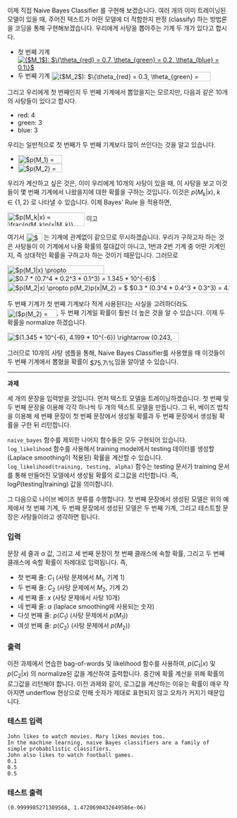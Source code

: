 이제 직접 Naive Bayes Classifier 를 구현해 보겠습니다. 여러 개의 이미 트레이닝된 모델이 있을 때, 주어진 텍스트가 어떤 모델에 더 적합한지 판정 (classify) 하는 방법론을 코딩을 통해 구현해보겠습니다. 우리에게 사탕을 뽑아주는 기계 두 개가 있다고 합시다.

* 첫 번째 기계 <a href="https://www.codecogs.com/eqnedit.php?latex=\fn_jvn&space;($M_1$):&space;$\{\theta_{red}&space;=&space;0.7,&space;\theta_{green}&space;=&space;0.2,&space;\theta_{blue}&space;=&space;0.1\}$" target="_blank"><img src="https://latex.codecogs.com/gif.latex?\fn_jvn&space;($M_1$):&space;$\{\theta_{red}&space;=&space;0.7,&space;\theta_{green}&space;=&space;0.2,&space;\theta_{blue}&space;=&space;0.1\}$" title="($M_1$): $\{\theta_{red} = 0.7, \theta_{green} = 0.2, \theta_{blue} = 0.1\}$" /></a>
* 두 번째 기계 <img src="http://www.sciweavers.org/tex2img.php?eq=%28%24M_2%24%29%3A%20%24%5C%7B%5Ctheta_%7Bred%7D%20%3D%200.3%2C%20%5Ctheta_%7Bgreen%7D%20%3D%200.4%2C%20%5Ctheta_%7Bblue%7D%20%3D%200.3%5C%7D%24&bc=White&fc=Black&im=jpg&fs=12&ff=arev&edit=0" align="center" border="0" alt="($M_2$): $\{\theta_{red} = 0.3, \theta_{green} = 0.4, \theta_{blue} = 0.3\}$" width="361" height="21" />

그리고 우리에게 첫 번째인지 두 번째 기계에서 뽑았을지는 모르지만, 다음과 같은 10개의 사탕들이 있다고 합시다.

* red: 4
* green: 3
* blue: 3

우리는 일반적으로 첫 번째가 두 번째 기계보다 많이 쓰인다는 것을 알고 있습니다.

* <img src="http://www.sciweavers.org/tex2img.php?eq=%24p%28M_1%29%20%3D%200.7%24&bc=White&fc=Black&im=jpg&fs=12&ff=arev&edit=0" align="center" border="0" alt="$p(M_1) = 0.7$" width="100" height="19" />
* <img src="http://www.sciweavers.org/tex2img.php?eq=%24p%28M_2%29%20%3D%200.3%24&bc=White&fc=Black&im=jpg&fs=12&ff=arev&edit=0" align="center" border="0" alt="$p(M_2) = 0.3$" width="100" height="19" />

우리가 계산하고 싶은 것은, 이미 우리에게 10개의 사탕이 있을 때, 이 사탕을 보고 이것들이 몇 번째 기계에서 나왔을지에 대한 확률을 구하는 것입니다. 이것은 $p(M_k|x)$, $k \in \{1, 2\}$ 로 나타낼 수 있습니다. 이제 Bayes' Rule 을 적용하면,

<img src="http://www.sciweavers.org/tex2img.php?eq=%24p%28M_k%7Cx%29%20%3D%20%5Cfrac%7Bp%28M_k%29p%28x%7CM_k%29%7D%7Bp%28x%29%7D%24&bc=White&fc=Black&im=jpg&fs=12&ff=arev&edit=0" align="center" border="0" alt="$p(M_k|x) = \frac{p(M_k)p(x|M_k)}{p(x)}$" width="175" height="31" /> 이고

여기서 <img src="http://www.sciweavers.org/tex2img.php?eq=%24p%28x%29%24&bc=White&fc=Black&im=jpg&fs=12&ff=arev&edit=0" align="center" border="0" alt="$p(x)$" width="36" height="19" /> 는 기계에 관계없이 같으므로 무시하겠습니다. 우리가 구하고자 하는 것은 사탕들이 이 기계에서 나올 확률의 절대값이 아니고, 1번과 2번 기계 중 어떤 기계인지, 즉 상대적인 확률을 구하고자 하는 것이기 때문입니다. 그러므로

<img src="http://www.sciweavers.org/tex2img.php?eq=%24p%28M_1%7Cx%29%20%5Cpropto%20p%28M_1%29p%28x%7CM_1%29%20%3D%20%24&bc=White&fc=Black&im=jpg&fs=12&ff=arev&edit=0" align="center" border="0" alt="$p(M_1|x) \propto p(M_1)p(x|M_1) = $" width="219" height="19" />
<img src="http://www.sciweavers.org/tex2img.php?eq=%20%240.7%20%2A%20%280.7%5E4%20%2A%200.2%5E3%20%2A%200.1%5E3%29%20%3D%201.345%20%2A%2010%5E%7B-6%7D%24&bc=White&fc=Black&im=jpg&fs=12&ff=arev&edit=0" align="center" border="0" alt=" $0.7 * (0.7^4 * 0.2^3 * 0.1^3) = 1.345 * 10^{-6}$" width="344" height="21" />

<img src="http://www.sciweavers.org/tex2img.php?eq=%24p%28M_2%7Cx%29%20%5Cpropto%20p%28M_2%29p%28x%7CM_2%29%20%3D%20%24%0A%20%240.3%20%2A%20%280.3%5E4%20%2A%200.4%5E3%20%2A%200.3%5E3%29%20%3D%204.199%20%2A%2010%5E%7B-6%7D%24&bc=White&fc=Black&im=jpg&fs=12&ff=arev&edit=0" align="center" border="0" alt="$p(M_2|x) \propto p(M_2)p(x|M_2) = $ $0.3 * (0.3^4 * 0.4^3 * 0.3^3) = 4.199 * 10^{-6}$" width="571" height="22" />


두 번째 기계가 첫 번째 기계보다 적게 사용된다는 사실을 고려하더라도 <img src="http://www.sciweavers.org/tex2img.php?eq=%28%24p%28M_2%29%20%3D%200.3%24%29&bc=White&fc=Black&im=jpg&fs=12&ff=arev&edit=0" align="center" border="0" alt="($p(M_2) = 0.3$)" width="112" height="19" />, 두 번째 기계일 확률이 훨씬 더 높은 것을 알 수 있습니다. 이제 두 확률을 normalize 하겠습니다.

<img src="http://www.sciweavers.org/tex2img.php?eq=%24%281.345%20%2A%2010%5E%7B-6%7D%2C%204.199%20%2A%2010%5E%7B-6%7D%29%20%5Crightarrow%20%280.243%2C%200.757%29%24&bc=White&fc=Black&im=jpg&fs=12&ff=arev&edit=0" align="center" border="0" alt="$(1.345 * 10^{-6}, 4.199 * 10^{-6}) \rightarrow (0.243, 0.757)$" width="389" height="21" />

그러므로 10개의 사탕 샘플을 통해, Naive Bayes Classifier를 사용했을 때 이것들이 두 번째 기계에서 뽑혔을 확률이 <img src="http://www.sciweavers.org/tex2img.php?eq=%2475.7%5C%25%24&bc=White&fc=Black&im=jpg&fs=12&ff=arev&edit=0" align="center" border="0" alt="$75.7\%$" width="56" height="14" />임을 알아낼 수 있습니다.

<hr>

**과제**

세 개의 문장을 입력받을 것입니다. 먼저 텍스트 모델을 트레이닝하겠습니다. 첫 번째 및 두 번째 문장을 이용해 각각 하나씩 두 개의 텍스트 모델을 만듭니다. 그 뒤, 베이즈 법칙을 이용해 세 번째 문장이 첫 번째 문장에서 생성될 확률과 두 번째 문장에서 생성될 확률을 구한 뒤 리턴합니다.

`naive_bayes` 함수를 제외한 나머지 함수들은 모두 구현되어 있습니다. `log_likelihood` 함수를 사용해서 training model에서 testing 데이터를 생성할 (Laplace smoothing이 적용된) 확률을 계산할 수 있습니다. `log_likelihood(training, testing, alpha)` 함수는 testing 문서가 training 문서를 통해 만들어진 모델에서 생성될 확률의 로그값을 리턴합니다. 즉, $\mathrm{log} P(\mathrm{testing}|\mathrm{training})$ 값을 의미합니다.

그 다음으로 나이브 베이즈 분류를 수행합니다. 첫 번째 문장에서 생성된 모델은 위의 예제에서 첫 번째 기계, 두 번째 문장에서 생성된 모델은 두 번째 기계, 그리고 테스트할 문장은 사탕들이라고 생각하면 됩니다.

### 입력

문장 세 줄과 $\alpha$ 값, 그리고 세 번째 문장이 첫 번째 클래스에 속할 확률, 그리고 두 번째 클래스에 속할 확률이 차례대로 입력됩니다. 즉,

* 첫 번째 줄: $C_1$ (사탕 문제에서 $M_1$, 기계 1)
* 두 번째 줄: $C_2$ (사탕 문제에서 $M_2$, 기계 2)
* 세 번째 줄: $x$ (사탕 문제에서 사탕 10개)
* 네 번째 줄: $\alpha$ (laplace smoothing에 사용되는 숫자)
* 다섯 번째 줄: $p(C_1)$ (사탕 문제에서 $p(M_1)$)
* 여섯 번째 줄: $p(C_2)$ (사탕 문제에서 $p(M_2)$)

### 출력

이전 과제에서 연습한 bag-of-words 및 likelihood 함수를 사용하여, $p(C_1|x)$ 및 $p(C_2|x)$ 의 normalize된 값을 계산하여 출력합니다. 중간에 확률 계산을 위해 확률의 로그값을 리턴해야 합니다. 이전 과제와 같이, 로그값을 계산하는 이유는 확률이 매우 작아지면 underflow 현상으로 인해 숫자가 제대로 표현되지 않고 오차가 커지기 때문입니다.

### 테스트 입력

    John likes to watch movies. Mary likes movies too.
    In the machine learning, naive Bayes classifiers are a family of simple probabilistic classifiers.
    John also likes to watch football games.
    0.1
    0.5
    0.5

### 테스트 출력

    (0.9999985271309568, 1.4728690432649586e-06)
